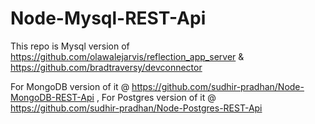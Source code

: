 # Node-Mysql-REST-Api

This repo is Mysql version of https://github.com/olawalejarvis/reflection_app_server &  https://github.com/bradtraversy/devconnector


For MongoDB version of it @ https://github.com/sudhir-pradhan/Node-MongoDB-REST-Api , For Postgres version of it @ https://github.com/sudhir-pradhan/Node-Postgres-REST-Api
